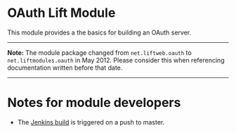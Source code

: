 OAuth Lift Module
==================

This module provides a the basics for building an OAuth server.

---


**Note:** The module package changed from `net.liftweb.oauth` to `net.liftmodules.oauth` in May 2012.  Please consider this when referencing documentation written before that date.

---

Notes for module developers
===========================

* The [Jenkins build](https://liftmodules.ci.cloudbees.com/job/oauth/) is triggered on a push to master.



